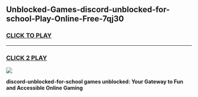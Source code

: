 
## Unblocked-Games-discord-unblocked-for-school-Play-Online-Free-7qj30
<h3>
<a href="https://premium76.site?title=discord-unblocked-for-school&ref=26A">CLICK TO PLAY</a></h3>
<hr>

<h3>
<a href="https://premium76.site?title=discord-unblocked-for-school&ref=26A">CLICK 2 PLAY</a>
  
</h3>

<a href="https://premium76.site?title=discord-unblocked-for-school&ref=26A"><img src="https://clearcache.store/games.png"></a>


**discord-unblocked-for-school games unblocked: Your Gateway to Fun and Accessible Online Gaming**

